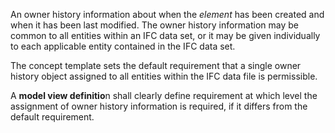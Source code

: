 An owner history information about when the _element_ has been created and when it has been last modified. The owner history information may be common to all entities within an IFC data set, or it may be given individually to each applicable entity contained in the IFC data set.

The concept template sets the default requirement that a single owner history object assigned to all entities within the IFC data file is permissible.

A **model view definitio**n shall clearly define requirement at which level the assignment of owner history information is required, if it differs from the default requirement.

&nbsp;

&nbsp;